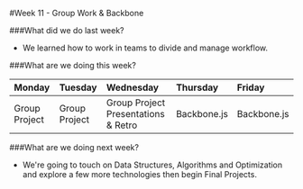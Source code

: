 #Week 11 - Group Work & Backbone

###What did we do last week?
- We learned how to work in teams to divide and manage workflow.

###What are we doing this week?

|Monday         | Tuesday         |Wednesday        |Thursday         |  Friday
|:-----         |:-----           |:-----           |:-----           |:----- 
| Group Project |Group Project | Group Project Presentations & Retro | Backbone.js | Backbone.js

###What are we doing next week?
- We're going to touch on Data Structures, Algorithms and Optimization and explore a few more technologies then begin Final Projects.